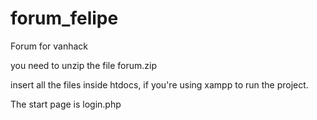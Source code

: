 # forum_felipe
Forum for vanhack


you need to unzip the file forum.zip

insert all the files inside htdocs, if you're using xampp to run the project.

The start page is login.php
